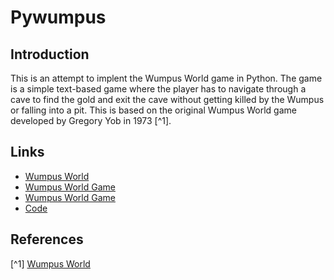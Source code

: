 # Pywumpus

## Introduction 
This is an attempt to implent the Wumpus World game in Python. The game is a simple text-based game where the player has to navigate through a cave to find the gold and exit the cave without getting killed by the Wumpus or falling into a pit. This is based on the original Wumpus World game developed by Gregory Yob in 1973 [^1].

## Links
- [Wumpus World](https://en.wikipedia.org/wiki/Wumpus_World)
- [Wumpus World Game](https://www.cis.upenn.edu/~cis391/Lectures/Chapter4/wumpus.html)
- [Wumpus World Game](https://www.cs.duke.edu/courses/compsci308/current/assign/03_wumpus/index.php)
- [Code](https://github.com/mad4j/Hunt-the-Wumpus)

## References
[^1] [Wumpus World](https://en.wikipedia.org/wiki/Wumpus_World)
